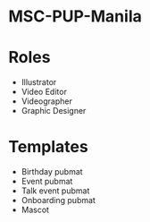 # MSC-PUP-Manila
# Roles
- Illustrator
- Video Editor
- Videographer
- Graphic Designer
# Templates
- Birthday pubmat
- Event pubmat
- Talk event pubmat
- Onboarding pubmat
- Mascot